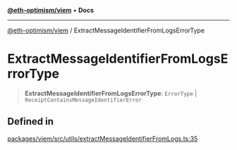 [**@eth-optimism/viem**](../README.md) • **Docs**

***

[@eth-optimism/viem](../README.md) / ExtractMessageIdentifierFromLogsErrorType

# ExtractMessageIdentifierFromLogsErrorType

> **ExtractMessageIdentifierFromLogsErrorType**: `ErrorType` \| `ReceiptContainsMessageIdentifierError`

## Defined in

[packages/viem/src/utils/extractMessageIdentifierFromLogs.ts:35](https://github.com/ethereum-optimism/ecosystem/blob/c1e85d9590ff961efd71aa28bb561bf44dbc4c2d/packages/viem/src/utils/extractMessageIdentifierFromLogs.ts#L35)

